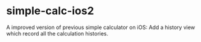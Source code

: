 # simple-calc-ios2
A improved version of previous simple calculator on iOS: Add a history view which record all the calculation histories.
